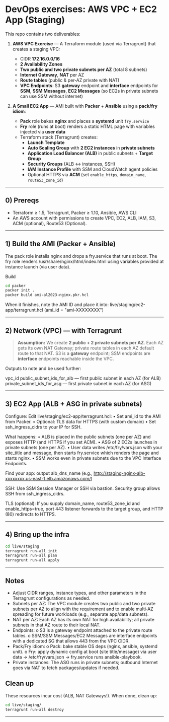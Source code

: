 # DevOps exercises: AWS VPC + EC2 App (Staging)

This repo contains two deliverables:

1. **AWS VPC Exercise** — A Terraform module (used via Terragrunt) that creates a staging VPC:
   - CIDR **172.16.0.0/16**
   - **2 Availability Zones**
   - **Two public and two private subnets per AZ** (total 8 subnets)
   - **Internet Gateway**, **NAT** per AZ
   - **Route tables** (public & per‑AZ private with NAT)
   - **VPC Endpoints**: S3 **gateway** endpoint and **interface** endpoints for **SSM**, **SSM Messages**, **EC2 Messages** (so EC2s in private subnets can use SSM without internet)

2. **A Small EC2 App** — AMI built with **Packer** + **Ansible** using a **pack/fry idiom**:
   - **Pack** role bakes **nginx** and places a **systemd** unit `fry.service`
   - **Fry** role (runs at boot) renders a static HTML page with variables injected via **user data**
   - Terraform stack (Terragrunt) creates:
     - **Launch Template**
     - **Auto Scaling Group** with **2 EC2 instances** in **private subnets**
     - **Application Load Balancer (ALB)** in public subnets + **Target Group**
     - **Security Groups** (ALB <-> instances, SSH)
     - **IAM Instance Profile** with SSM and CloudWatch agent policies
     - Optional HTTPS via **ACM** (set `enable_https`, `domain_name`, `route53_zone_id`)

---

## 0) Prereqs

- Terraform ≥ 1.5, Terragrunt, Packer ≥ 1.10, Ansible, AWS CLI
- An AWS account with permissions to create VPC, EC2, ALB, IAM, S3, ACM (optional), Route53 (Optional).

---

## 1) Build the AMI (Packer + Ansible)
The pack role installs nginx and drops a fry.service that runs at boot. The fry role renders /usr/share/nginx/html/index.html using variables provided at instance launch (via user data).

Build
```bash
cd packer
packer init .
packer build ami-al2023-nginx.pkr.hcl
```

When it finishes, note the AMI ID and place it into:
live/staging/ec2-app/terragrunt.hcl  (ami_id = "ami-XXXXXXXX")

---

## 2) Network (VPC) — with Terragrunt

> **Assumption:** We create **2 public + 2 private subnets per AZ**. Each AZ gets its own NAT Gateway; private route tables in each AZ default route to that NAT. S3 is a **gateway** endpoint; SSM endpoints are **interface** endpoints reachable inside the VPC.

Outputs to note and be used further:

vpc_id
public_subnet_ids_for_alb — first public subnet in each AZ (for ALB)
private_subnet_ids_for_asg — first private subnet in each AZ (for ASG)

---

## 3) EC2 App (ALB + ASG in private subnets)

Configure:
Edit live/staging/ec2-app/terragrunt.hcl:
•	Set ami_id to the AMI from Packer.
•	Optional: TLS data for HTTPS (with custom domain)
•	Set ssh_ingress_cidrs to your IP for SSH.

What happens:
•	ALB is placed in the public subnets (one per AZ) and exposes HTTP (and HTTPS if you set ACM).
•	ASG of 2 EC2s launches in private subnets (one per AZ).
•	User data writes /etc/fry/vars.json with your site_title and message, then starts fry.service which renders the page and starts nginx.
•	SSM works even in private subnets due to the VPC Interface Endpoints.

Find your app: output alb_dns_name (e.g., http://staging-nginx-alb-xxxxxxxx.us-east-1.elb.amazonaws.com/)

SSH: Use SSM Session Manager or SSH via bastion. Security group allows SSH from ssh_ingress_cidrs.

TLS (optional): If you supply domain_name, route53_zone_id and enable_https=true, port 443 listener forwards to the target group, and HTTP (80) redirects to HTTPS.

---

## 4) Bring up the infra

```bash
cd live/staging
terragrunt run-all init
terragrunt run-all plan
terragrunt run-all apply
```
---

## Notes

- Adjust CIDR ranges, instance types, and other parameters in the Terragrunt configurations as needed.
- Subnets per AZ: The VPC module creates two public and two private subnets per AZ to align with the requirement and to enable multi‑AZ spreading for future workloads (e.g., separate app/data subnets).
- NAT per AZ: Each AZ has its own NAT for high availability; all private subnets in that AZ route to their local NAT.
- Endpoints:
o S3 is a gateway endpoint attached to the private route tables.
o SSM/SSM Messages/EC2 Messages are interface endpoints with a dedicated SG that allows 443 from the VPC CIDR.
- Pack/Fry idiom:
o Pack: bake stable OS deps (nginx, ansible, systemd unit).
o Fry: apply dynamic config at boot (site title/message) via user data → /etc/fry/vars.json → fry.service runs ansible-playbook.
- Private instances: The ASG runs in private subnets; outbound Internet goes via NAT to fetch packages/updates if needed.

## Clean up

These resources incur cost (ALB, NAT Gateways!). When done, clean up:

```bash
cd live/staging/
terragrunt run-all destroy
```
---



